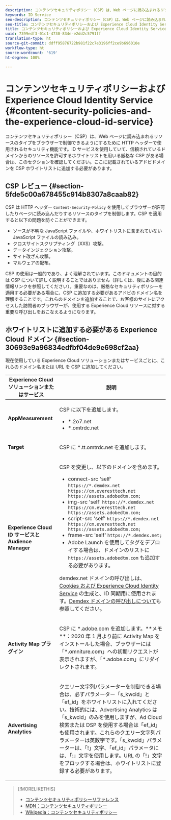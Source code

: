 ```yaml
---
description: コンテンツセキュリティポリシー（CSP）は、Web ページに読み込まれるリソースのタイプをブラウザーで制御できるようにするために HTTP ヘッダーで使用されるセキュリティ機能です。ID サービスを使用していて、信頼されているドメインからのリソースを許可するホワイトリストを用いる厳格な CSP がある場合は、このセクションを確認してください。ここに記載されているアドビドメインを CSP ホワイトリストに追加する必要があります。
keywords: ID Service
seo-description: コンテンツセキュリティポリシー（CSP）は、Web ページに読み込まれるリソースのタイプをブラウザーで制御できるようにするために HTTP ヘッダーで使用されるセキュリティ機能です。ID サービスを使用していて、信頼されているドメインからのリソースを許可するホワイトリストを用いる厳格な CSP がある場合は、このセクションを確認してください。ここに記載されているアドビドメインを CSP ホワイトリストに追加する必要があります。
seo-title: コンテンツセキュリティポリシーおよび Experience Cloud Identity Service
title: コンテンツセキュリティポリシーおよび Experience Cloud Identity Service
uuid: 7399edf3-01c1-4730-834e-e2dd2c5791ff
translation-type: ht
source-git-commit: ddff95876722b981f22c7e3196ff2ce9b696010e
workflow-type: ht
source-wordcount: '619'
ht-degree: 100%

---
```



# コンテンツセキュリティポリシーおよび Experience Cloud Identity Service {#content-security-policies-and-the-experience-cloud-id-service}

コンテンツセキュリティポリシー（CSP）は、Web ページに読み込まれるリソースのタイプをブラウザーで制御できるようにするために HTTP ヘッダーで使用されるセキュリティ機能です。ID サービスを使用していて、信頼されているドメインからのリソースを許可するホワイトリストを用いる厳格な CSP がある場合は、このセクションを確認してください。ここに記載されているアドビドメインを CSP ホワイトリストに追加する必要があります。

## CSP レビュー {#section-5fde5c00a678455c914b8307a8caab82}

CSP は HTTP ヘッダー `Content-Security-Policy` を使用してブラウザーが許可したりページに読み込んだりするリソースのタイプを制御します。CSP を適用すると以下の問題を防ぐことができます。

* ソースが不明な JavaScript ファイルや、ホワイトリストに含まれていない JavaScript ファイルの読み込み。
* クロスサイトスクリプティング（XXS）攻撃。
* データインジェクション攻撃。
* サイト改ざん攻撃。
* マルウェアの配布。

CSP の使用は一般的であり、よく理解されています。このドキュメントの目的は CSP について詳しく説明することではありません（詳しくは、後にある関連情報リンクを参照してください）。重要なのは、厳格なセキュリティポリシーを適用する必要がある場合に、CSP に追加する必要があるアドビのドメイン名を理解することです。これらのドメインを追加することで、お客様のサイトにアクセスした訪問者のブラウザーが、使用する Experience Cloud リソースに対する重要な呼び出しをおこなえるようになります。

## ホワイトリストに追加する必要がある Experience Cloud ドメイン {#section-30693e9a96834edfbf04de9e698cf2aa}

現在使用している Experience Cloud ソリューションまたはサービスごとに、これらのドメイン名または URL を CSP に追加してください。

<table id="table_EC9FC999A62D4B7A830CE73B0AB9EF3C"> 
 <thead> 
  <tr> 
   <th colname="col1" class="entry"> Experience Cloud ソリューションまたはサービス </th> 
   <th colname="col2" class="entry"> 説明 </th> 
  </tr> 
 </thead>
 <tbody> 
  <tr> 
   <td colname="col1"> <p> <b>AppMeasurement</b> </p> </td> 
   <td colname="col2"> <p>CSP に以下を追加します。 </p> <p> 
     <ul id="ul_7522AE83A03A4115A84DF5B32D6DD79B"> 
      <li id="li_AB1EC161FB154BEDA1BEFE76C8A38A90"> <span class="codeph"> *.2o7.net</span> </li> 
      <li id="li_4B12A283716746949201528CD6AF529E"> <span class="codeph"> *.omtrdc.net</span> </li> 
     </ul> </p> </td> 
  </tr> 
  <tr> 
   <td colname="col1"> <p> <b>Target</b> </p> </td> 
   <td colname="col2"> <p>CSP に <span class="codeph">*.tt.omtrdc.net</span> を追加します。 </p> </td> 
  </tr> 
  <tr> 
   <td colname="col1"> <p> <b>Experience Cloud ID サービスと Audience Manager</b> </p> </td> 
   <td colname="col2"> <p>CSP を変更し、以下のドメインを含めます。</p> 
   <p><ul>
   <li>connect-src 'self' <code>https://*.demdex.net https://cm.everesttech.net https://assets.adobedtm.com;</code></li>
   <li>img-src 'self' <code>https://*.demdex.net https://cm.everesttech.net https://assets.adobedtm.com;</code></li>
   <li>script-src 'self' <code>https://*.demdex.net https://cm.everesttech.net https://assets.adobedtm.com;</code></li>
   <li>frame-src 'self' <code>https://*.demdex.net;</code></li>
   <li>Adobe Launch を使用してタグをデプロイする場合は、ドメインのリストに <code>https://assets.adobedtm.com</code> も追加する必要があります。</li></ul></p> <p><span class="codeph">demdex.net</span> ドメインの呼び出しは、<a href="../introduction/cookies.md" format="dita" scope="local">Cookies および Experience Cloud Identity Service</a> の生成と、ID 同期用に使用されます。<a href="https://docs.adobe.com/content/help/ja-JP/audience-manager/user-guide/reference/demdex-calls.html" format="https" scope="external">Demdex ドメインの呼び出しについて</a>も参照してください。 </p> </td> </tr> 
 <tr>
 <td colname="col1"> <p> <b>Activity Map プラグイン</b> </p> </td> 
 <td colname="col2"> <p>CSP に *.adobe.com を追加します。**メモ**：2020 年 1 月より前に Activity Map をインストールした場合、ブラウザーには「*.omniture.com」への初期リクエストが表示されますが、「*.adobe.com」にリダイレクトされます。 </p></td> 
 </tr>
 <tr>
 <td colname="col1"> <p> <b>Advertising Analytics</b> </p> </td> 
 <td colname="col2"> <p>クエリー文字列パラメーターを制御できる場合は、必ずパラメーター「s_kwcid」と「ef_id」をホワイトリストに入れてください。技術的には、Advertising Analytics は「s_kwcid」のみを使用しますが、Ad Cloud 検索または DSP を使用する場合は「ef_id」も使用されます。これらのクエリー文字列パラメーターは英数字です。「s_kwcid」パラメーターは、「!」文字、「ef_id」パラメータには、「:」文字を使用します。URL の「!」文字をブロックする場合は、ホワイトリストに登録する必要があります。</p></td> 
 </tr>
 </tbody> 
</table>

>[!MORELIKETHIS]
>
>* [コンテンツセキュリティポリシーリファレンス](https://content-security-policy.com/)
>* [MDN：コンテンツセキュリティポリシー](https://developer.mozilla.org/ja/docs/Web/HTTP/CSP)
>* [Wikipedia：コンテンツセキュリティポリシー](https://en.wikipedia.org/wiki/Content_Security_Policy)

